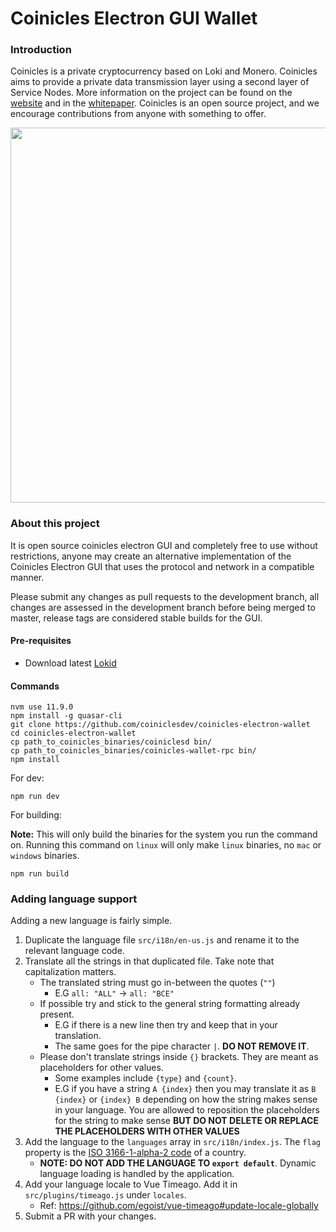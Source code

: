 # Coinicles Electron GUI Wallet

### Introduction

Coinicles is a private cryptocurrency based on Loki and Monero. Coinicles aims to provide a private data transmission layer using a second layer of Service Nodes.
More information on the project can be found on the [website](https://site.coinicles.tech) and in the [whitepaper](https://site.coinicles.tech/whitepaper). Coinicles is an open source project, and we encourage contributions from anyone with something to offer.

<p align="center">
 <img src="https://raw.githubusercontent.com/coiniclesdev/coinicles-electron-gui-wallet/master/src-electron/icons/mrcuug.PNG" width="600">
</p>

### About this project

It is open source coinicles electron GUI and completely free to use without restrictions, anyone may create an alternative implementation of the Coinicles Electron GUI that uses the protocol and network in a compatible manner.

Please submit any changes as pull requests to the development branch, all changes are assessed in the development branch before being merged to master, release tags are considered stable builds for the GUI.

#### Pre-requisites

- Download latest [Lokid](https://github.com/coiniclesdev/coinicles/releases/latest)

#### Commands

```
nvm use 11.9.0
npm install -g quasar-cli
git clone https://github.com/coiniclesdev/coinicles-electron-wallet
cd coinicles-electron-wallet
cp path_to_coinicles_binaries/coiniclesd bin/
cp path_to_coinicles_binaries/coinicles-wallet-rpc bin/
npm install
```

For dev:

```
npm run dev
```

For building:

**Note:** This will only build the binaries for the system you run the command on. Running this command on `linux` will only make `linux` binaries, no `mac` or `windows` binaries.

```
npm run build
```

### Adding language support

Adding a new language is fairly simple.

1. Duplicate the language file `src/i18n/en-us.js` and rename it to the relevant language code.
2. Translate all the strings in that duplicated file. Take note that capitalization matters.
   - The translated string must go in-between the quotes (`""`)
     - E.G `all: "ALL"` -> `all: "ВСЕ"`
   - If possible try and stick to the general string formatting already present.
     - E.G if there is a new line then try and keep that in your translation.
     - The same goes for the pipe character `|`. **DO NOT REMOVE IT**.
   - Please don't translate strings inside `{}` brackets. They are meant as placeholders for other values.
     - Some examples include `{type}` and `{count}`.
     - E.G if you have a string `A {index}` then you may translate it as `B {index}` or `{index} B` depending on how the string makes sense in your language. You are allowed to reposition the placeholders for the string to make sense **BUT DO NOT DELETE OR REPLACE THE PLACEHOLDERS WITH OTHER VALUES**
3. Add the language to the `languages` array in `src/i18n/index.js`. The `flag` property is the [ISO 3166-1-alpha-2 code](https://www.iso.org/obp/ui/#search/code/) of a country.
   - **NOTE: DO NOT ADD THE LANGUAGE TO `export default`**. Dynamic language loading is handled by the application.
4. Add your language locale to Vue Timeago. Add it in `src/plugins/timeago.js` under `locales`.
   - Ref: https://github.com/egoist/vue-timeago#update-locale-globally
5. Submit a PR with your changes.
